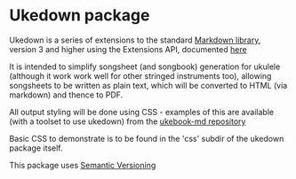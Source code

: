 # Ukedown package

Ukedown is a series of extensions to the standard
[Markdown library](https://github.com/Python-Markdown/markdown/tree/master/markdown), version 3 and higher
using the Extensions API, documented [here](https://python-markdown.github.io/extensions/api/)

It is intended to simplify songsheet (and songbook) generation for ukulele (although it work work well
for other stringed instruments too), allowing songsheets to be written as plain text,
which will be converted to HTML (via markdown) and thence to PDF.

All output styling will be done using CSS - examples of this are available
(with a toolset to use ukedown) from the [ukebook-md repository](https://github.com/lanky/ukebook-md)

Basic CSS to demonstrate is to be found in the 'css' subdir of the ukedown package itself.

This package uses [Semantic Versioning](https://semver.org/)



